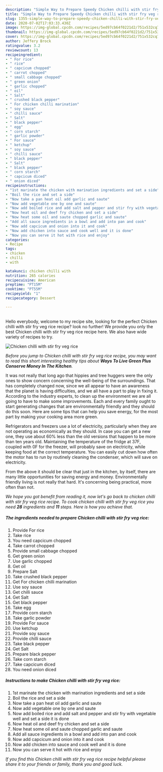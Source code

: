 ```yaml
---
description: "Simple Way to Prepare Speedy Chicken chilli with stir fry veg rice"
title: "Simple Way to Prepare Speedy Chicken chilli with stir fry veg rice"
slug: 1355-simple-way-to-prepare-speedy-chicken-chilli-with-stir-fry-veg-rice
date: 2020-07-02T17:03:33.430Z
image: https://img-global.cpcdn.com/recipes/5ed97cb64f0221d2/751x532cq70/chicken-chilli-with-stir-fry-veg-rice-recipe-main-photo.jpg
thumbnail: https://img-global.cpcdn.com/recipes/5ed97cb64f0221d2/751x532cq70/chicken-chilli-with-stir-fry-veg-rice-recipe-main-photo.jpg
cover: https://img-global.cpcdn.com/recipes/5ed97cb64f0221d2/751x532cq70/chicken-chilli-with-stir-fry-veg-rice-recipe-main-photo.jpg
author: Jeffery Brock
ratingvalue: 3.2
reviewcount: 13
recipeingredient:
- " For rice"
- " rice"
- " capcicum chopped"
- " carrot chopped"
- " small cabbage chopped"
- " green onion"
- " garlic chopped"
- " oil"
- " Salt"
- " crushed black pepper"
- " For chicken chilli marination"
- " soy sauce"
- " chilli sauce"
- " Salt"
- " black pepper"
- " egg"
- " corn starch"
- " garlic powder"
- " For sauce"
- " ketchup"
- " soy sauce"
- " chilli sauce"
- " black pepper"
- " Salt"
- " black pepper"
- " corn starch"
- " capcicum diced"
- " onion diced"
recipeinstructions:
- "1st marinate the chicken with marination ingredients and set a side"
- "Boil the rice and set a side"
- "Now take a pan heat oil add garlic and saute"
- "Now add vegetable one by one and saute"
- "Now add boiled rice and add salt and pepper and stir fry with vegetable well and set a side it is done"
- "Now heat oil and deef fry chicken and set a side"
- "Now heat some oil and saute chopped garlic and saute"
- "Add all sauce ingredients in a bowl and add into pan and cook"
- "Now add capcicum and onion into it and cook"
- "Now add chicken into sauce and cook well and it is done"
- "Now you can serve it hot with rice and enjoy"
categories:
- Recipe
tags:
- chicken
- chilli
- with

katakunci: chicken chilli with 
nutrition: 265 calories
recipecuisine: American
preptime: "PT15M"
cooktime: "PT55M"
recipeyield: "1"
recipecategory: Dessert

---
```

<br>
Hello everybody, welcome to my recipe site, looking for the perfect Chicken chilli with stir fry veg rice recipe? look no further! We provide you only the best Chicken chilli with stir fry veg rice recipe here. We also have wide variety of recipes to try.
<br>


![Chicken chilli with stir fry veg rice](https://img-global.cpcdn.com/recipes/5ed97cb64f0221d2/751x532cq70/chicken-chilli-with-stir-fry-veg-rice-recipe-main-photo.jpg)

<i>Before you jump to Chicken chilli with stir fry veg rice recipe, you may want to read this short interesting healthy tips about 
<strong>Ways To Live Green Plus Conserve Money In The Kitchen</strong>.</i>
</br>

It was not really that long ago that hippies and tree huggers were the only ones to show concern concerning the well-being of the surroundings. That has completely changed now, since we all appear to have an awareness that the planet is having difficulties, and we all have a part to play in fixing it. According to the industry experts, to clean up the environment we are all going to have to make some improvements. Each and every family ought to start generating changes that are environmentally friendly and they should do this soon. Here are some tips that can help you save energy, for the most part by making your cooking area more green.

Refrigerators and freezers use a lot of electricity, particularly when they are not operating as economically as they should. In case you can get a new one, they use about 60% less than the old versions that happen to be more than ten years old. Maintaining the temperature of the fridge at 37F, coupled with 0F for the freezer, will probably save on electricity, while keeping food at the correct temperature. You can easily cut down how often the motor has to run by routinely cleaning the condenser, which will save on electricity.

From the above it should be clear that just in the kitchen, by itself, there are many little opportunities for saving energy and money. Environmentally friendly living is not really that hard. It's concerning being practical, more often than not.


<i>We hope you got benefit from reading it, now let's go back to chicken chilli with stir fry veg rice recipe. To cook chicken chilli with stir fry veg rice you need <strong>28</strong> ingredients and <strong>11</strong> steps. Here is how you achieve that.
</i>

##### The ingredients needed to prepare Chicken chilli with stir fry veg rice:

1. Provide  For rice
1. Take  rice
1. You need  capcicum chopped
1. Take  carrot chopped
1. Provide  small cabbage chopped
1. Get  green onion
1. Use  garlic chopped
1. Get  oil
1. Prepare  Salt
1. Take  crushed black pepper
1. Get  For chicken chilli marination
1. Use  soy sauce
1. Get  chilli sauce
1. Get  Salt
1. Get  black pepper
1. Take  egg
1. Provide  corn starch
1. Take  garlic powder
1. Provide  For sauce
1. Use  ketchup
1. Provide  soy sauce
1. Provide  chilli sauce
1. Take  black pepper
1. Get  Salt
1. Prepare  black pepper
1. Take  corn starch
1. Take  capcicum diced
1. You need  onion diced


##### Instructions to make Chicken chilli with stir fry veg rice:

1. 1st marinate the chicken with marination ingredients and set a side
1. Boil the rice and set a side
1. Now take a pan heat oil add garlic and saute
1. Now add vegetable one by one and saute
1. Now add boiled rice and add salt and pepper and stir fry with vegetable well and set a side it is done
1. Now heat oil and deef fry chicken and set a side
1. Now heat some oil and saute chopped garlic and saute
1. Add all sauce ingredients in a bowl and add into pan and cook
1. Now add capcicum and onion into it and cook
1. Now add chicken into sauce and cook well and it is done
1. Now you can serve it hot with rice and enjoy


<i>If you find this Chicken chilli with stir fry veg rice recipe helpful please share it to your friends or family, thank you and good luck.</i>

